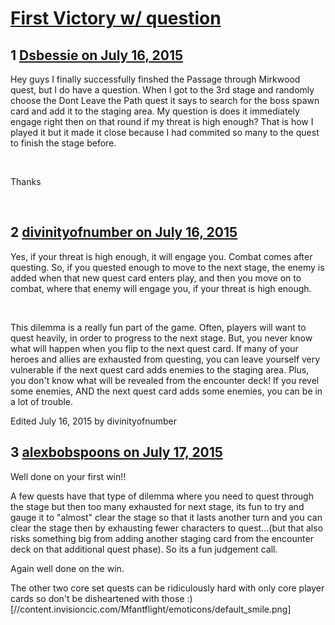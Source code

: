 # [First Victory w/ question](https://community.fantasyflightgames.com/topic/182619-first-victory-w-question/)

## 1 [Dsbessie on July 16, 2015](https://community.fantasyflightgames.com/topic/182619-first-victory-w-question/?do=findComment&comment=1693985)

Hey guys I finally successfully finshed the Passage through Mirkwood quest, but I do have a question. When I got to the 3rd stage and randomly choose the Dont Leave the Path quest it says to search for the boss spawn card and add it to the staging area. My question is does it immediately engage right then on that round if my threat is high enough? That is how I played it but it made it close because I had commited so many to the quest to finish the stage before.

 

Thanks

 

## 2 [divinityofnumber on July 16, 2015](https://community.fantasyflightgames.com/topic/182619-first-victory-w-question/?do=findComment&comment=1694001)

Yes, if your threat is high enough, it will engage you. Combat comes after questing. So, if you quested enough to move to the next stage, the enemy is added when that new quest card enters play, and then you move on to combat, where that enemy will engage you, if your threat is high enough. 

 

This dilemma is a really fun part of the game. Often, players will want to quest heavily, in order to progress to the next stage. But, you never know what will happen when you flip to the next quest card. If many of your heroes and allies are exhausted from questing, you can leave yourself very vulnerable if the next quest card adds enemies to the staging area. Plus, you don't know what will be revealed from the encounter deck! If you revel some enemies, AND the next quest card adds some enemies, you can be in a lot of trouble. 

Edited July 16, 2015 by divinityofnumber

## 3 [alexbobspoons on July 17, 2015](https://community.fantasyflightgames.com/topic/182619-first-victory-w-question/?do=findComment&comment=1694921)

Well done on your first win!!

A few quests have that type of dilemma where you need to quest through the stage but then too many exhausted for next stage, its fun to try and gauge it to "almost" clear the stage so that it lasts another turn and you can clear the stage then by exhausting fewer characters to quest...(but that also risks something big from adding another staging card from the encounter deck on that additional quest phase). So its a fun judgement call.

Again well done on the win.

The other two core set quests can be ridiculously hard with only core player cards so don't be disheartened with those :) [//content.invisioncic.com/Mfantflight/emoticons/default_smile.png]

